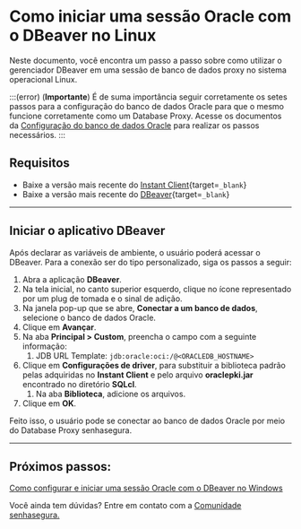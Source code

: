 # Como iniciar uma sessão Oracle com o DBeaver no Linux

Neste documento, você encontra um passo a passo sobre como utilizar o gerenciador DBeaver em uma sessão de banco de dados proxy no sistema operacional Linux.

:::(error) (**Importante**)
É de suma importância seguir corretamente os setes passos para a configuração do banco de dados Oracle para que o mesmo funcione corretamente como um Database Proxy. Acesse os documentos da [Configuração do banco de dados Oracle](/v3-33/docs/pt/pam-session-oracle-database-configurations) para realizar os passos necessários.
:::

## Requisitos

* Baixe a versão mais recente do [Instant Client](https://www.oracle.com/br/database/technologies/instant-client/downloads.html){target=`_blank`}
* Baixe a versão mais recente do [DBeaver](https://dbeaver.io/download/){target=`_blank`}
---

## Iniciar o aplicativo DBeaver
Após declarar as variáveis de ambiente, o usuário poderá acessar o DBeaver. Para a  conexão ser do tipo personalizado, siga os passos a seguir:

1. Abra a aplicação **DBeaver**.
2. Na tela inicial, no canto superior esquerdo, clique no ícone representado por um plug de tomada e o sinal de adição.
3. Na janela pop-up que se abre, **Conectar a um banco de dados**, selecione o banco de dados Oracle.
4. Clique em **Avançar**.
5. Na aba **Principal > Custom**, preencha o campo com a seguinte informação:
    1. JDB URL Template: `jdb:oracle:oci:/@<ORACLEDB_HOSTNAME>`
6. Clique em **Configurações de driver**, para substituir a biblioteca padrão pelas adquiridas no **Instant Client** e pelo arquivo **oraclepki.jar** encontrado no diretório **SQLcl**.
    1. Na aba **Biblioteca**, adicione os arquivos.
7. Clique em **OK**.

Feito isso, o usuário pode se conectar ao banco de dados Oracle por meio do Database Proxy senhasegura.

---
## Próximos passos:
[Como configurar e iniciar uma sessão Oracle com o DBeaver no Windows](/v3-33/docs/pt/pam-session-how-to-start-a-database-proxy-oracle-session-with-dbeaver-on-linux)

Você ainda tem dúvidas? Entre em contato com a [Comunidade senhasegura.](https://community.senhasegura.io/)
